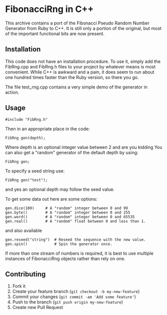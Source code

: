 # FibonacciRng in C++

This archive contains a port of the Fibonacci Pseudo Random Number Generator
from Ruby to C++. It is still only a portion of the original, but most of
the important functional bits are now present.


## Installation

This code does not have an installation procedure. To use it, simply add the
FibRng.cpp and FibRng.h files to your project by whatever means is most
convenient. While C++ is awkward and a pain, it does seem to run about one
hundred times faster than the Ruby version, so there you go.

The file test_rng.cpp contains a very simple demo of the generator in action.

## Usage

    #include "FibRng.h"

Then in an appropriate place in the code:

    FibRng gen(depth);

Where depth is an optional integer value between 2 and are you kidding
You can also get a "random" generator of the default depth by using:

    FibRng gen;

To specify a seed string use:

    FibRng gen("test");

and yes an optional depth may follow the seed value.

To get some data out here are some options:

    gen.dice(100)     # A "random" integer between 0 and 99
    gen.byte()        # A "random" integer between 0 and 255
    gen.word()        # A "random" integer between 0 and 65535
    gen.real()        # A "random" float between 0 and less than 1.

and also available

    gen.reseed("string")  # Reseed the sequence with the new value.
    gen.spin()            # Spin the generator once.

If more than one stream of numbers is required, it is best to use multiple
instances of FibonacciRng objects rather than rely on one.

## Contributing

1. Fork it
2. Create your feature branch (`git checkout -b my-new-feature`)
3. Commit your changes (`git commit -am 'Add some feature'`)
4. Push to the branch (`git push origin my-new-feature`)
5. Create new Pull Request
